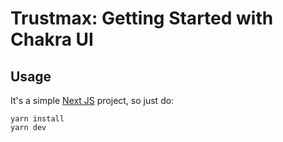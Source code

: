 # Trustmax: Getting Started with Chakra UI

## Usage

It's a simple [Next JS](https://nextjs.org/) project, so just do:
```shell
yarn install
yarn dev
```
